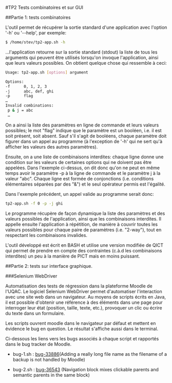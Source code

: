 #TP2 Tests combinatoires et sur GUI

##Partie 1: tests combinatoires

L'outil permet de récupérer la sortie standard d'une application avec l'option '-h' ou '--help', par exemple:

```bash
$ /home/stev/tp2-app.sh -h
```

…l'application retourne sur la sortie standard (stdout) la liste de tous les arguments qui peuvent être utilisés lorsqu'on invoque l'application, ainsi que leurs valeurs possibles. On obtient quelque chose qui ressemble à ceci:

```bash
Usage: tp2-app.sh [options] argument

Options:
-f      0, 1, 2, 3
-j      abc, def, ghi
-p      flag
…
Invalid combinations:
 p & j = abc
 …
```

On a ainsi la liste des paramètres en ligne de commande et leurs valeurs possibles; le mot "flag" indique que le paramètre est un booléen, i.e. il est soit présent, soit absent. Sauf s'il s'agit de booléens, chaque paramètre doit figurer dans un appel au programme (à l'exception de '-h' qui ne sert qu'à afficher les valeurs des autres paramètres).

Ensuite, on a une liste de combinaisons interdites: chaque ligne donne une condition sur les valeurs de certaines options qui ne doivent pas être appelées. Dans l'exemple ci-dessus, on dit donc qu'on ne peut en même temps avoir le paramètre -p à la ligne de commande et le paramètre j à la valeur "abc". Chaque ligne est formée de conjonctions (i.e. conditions élémentaires séparées par des "&") et le seul opérateur permis est l'égalité.

Dans l'exemple précédent, un appel valide au programme serait donc:

```bash
tp2-app.sh -f 0 -p -j ghi
```

Le programme récupère de façon dynamique la liste des paramètres et des valeurs possibles de l'application, ainsi que les combinaisons interdites.
Il appelle ensuite l'application à répétition, de manière à couvrir toutes les valeurs possibles pour chaque paire de paramètres (i.e. "2-way"), tout en respectant les combinaisons invalides.

L'outil développé est écrit en BASH et utilise une version modifiée de QICT qui permet de prendre en compte des contraintes (c.à.d les combinaisons interdites) un peu à la manière de PICT mais en moins puissant.

##Partie 2: tests sur interface graphique.

###Selenium WebDriver

Automatisation des tests de régression dans la plateforme Moodle de l'UQAC. Le logiciel Selenium WebDriver permet d'automatiser l'interaction avec une site web dans un navigateur. Au moyens de scripts écrits en Java, il est possible d'obtenir une référence à des éléments dans une page pour interroger leur état (position, taille, texte, etc.), provoquer un clic ou écrire du texte dans un formulaire.

Les scripts ouvrent moodle dans le navigateur par défaut et mettent en évidence le bug en question. Le résultat s'affiche aussi dans le terminal.

Ci-dessous les liens vers les bugs associés à chaque script et rapportés dans le bug tracker de Moodle.

* bug-1.sh : [bug-33886](https://tracker.moodle.org/browse/MDL-33886)(Adding a really long file name as the filename of a backup is not handled by Moodle)

* bug-2.sh : [bug-36543](https://tracker.moodle.org/browse/MDL-36543) (Navigation block mixes clickable parents and semantic parents in the same block)

